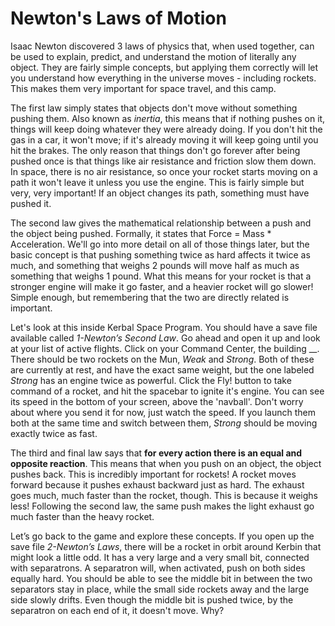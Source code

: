 # Newton's Laws of Motion

Isaac Newton discovered 3 laws of physics that, when used together, can be used to explain, predict, and understand the motion of literally any object. They are fairly simple concepts, but applying them correctly will let you understand how everything in the universe moves - including rockets. This makes them very important for space travel, and this camp.

The first law simply states that objects don't move without something pushing them. Also known as *inertia*, this means that if nothing pushes on it, things will keep doing whatever they were already doing. If you don't hit the gas in a car, it won't move; if it's already moving it will keep going until you hit the brakes. The only reason that things don't go forever after being pushed once is that things like air resistance and friction slow them down. In space, there is no air resistance, so once your rocket starts moving on a path it won't leave it unless you use the engine. This is fairly simple but very, very important! If an object changes its path, something must have pushed it.

The second law gives the mathematical relationship between a push and the object being pushed. Formally, it states that Force = Mass \* Acceleration. We'll go into more detail on all of those things later, but the basic concept is that pushing something twice as hard affects it twice as much, and something that weighs 2 pounds will move half as much as something that weighs 1 pound. What this means for your rocket is that a stronger engine will make it go faster, and a heavier rocket will go slower! Simple enough, but remembering that the two are directly related is important.

Let's look at this inside Kerbal Space Program. You should have a save file available called *1-Newton’s Second Law*. Go ahead and open it up and look at your list of active flights. Click on your Command Center, the building __. There should be two rockets on the Mun, *Weak* and *Strong*. Both of these are currently at rest, and have the exact same weight, but the one labeled *Strong* has an engine twice as powerful. Click the Fly! button to take command of a rocket, and hit the spacebar to ignite it's engine. You can see its speed in the bottom of your screen, above the 'navball'. Don't worry about where you send it for now, just watch the speed. If you launch them both at the same time and switch between them, *Strong* should be moving exactly twice as fast. 

The third and final law says that **for every action there is an equal and opposite reaction**. This means that when you push on an object, the object pushes back. This is incredibly important for rockets! A rocket moves forward because it pushes exhaust backward just as hard. The exhaust goes much, much faster than the rocket, though. This is because it weighs less! Following the second law, the same push makes the light exhaust go much faster than the heavy rocket.

Let’s go back to the game and explore these concepts. If you open up the save file *2-Newton’s Laws*, there will be a rocket in orbit around Kerbin that might look a little odd. It has a very large and a very small bit, connected with separatrons. A separatron will, when activated, push on both sides equally hard. You should be able to see the middle bit in between the two separators stay in place, while the small side rockets away and the large side slowly drifts. Even though the middle bit is pushed twice, by the separatron on each end of it, it doesn't move. Why?
